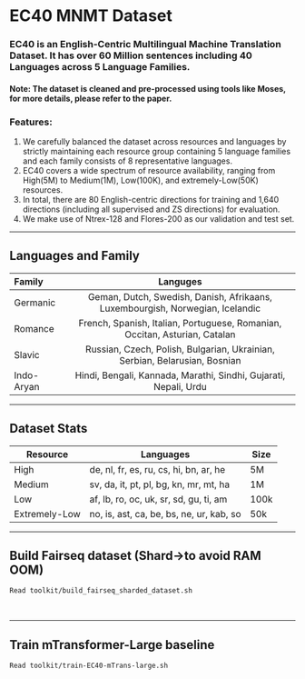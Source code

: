 # EC40 MNMT Dataset

### EC40 is an English-Centric Multilingual Machine Translation Dataset. It has over 60 Million sentences including 40 Languages across 5 Language Families. 

#### Note: The dataset is cleaned and pre-processed using tools like Moses, for more details, please refer to the paper.

### Features:
1. We carefully balanced the dataset across resources and languages by strictly maintaining each resource group containing 5 language families and each family consists of 8 representative languages.
2. EC40 covers a wide spectrum of resource availability, ranging from High(5M) to Medium(1M), Low(100K), and extremely-Low(50K) resources.
3. In total, there are 80 English-centric directions for training and 1,640 directions (including all supervised and ZS directions) for evaluation.
4. We make use of Ntrex-128 and Flores-200 as our validation and test set.


-----
## Languages and Family

| Family | Languges | 
| :---         |     :---:      | 
| Germanic   | Geman, Dutch, Swedish, Danish, Afrikaans, Luxembourgish, Norwegian, Icelandic     | 
| Romance    | French, Spanish, Italian, Portuguese, Romanian, Occitan, Asturian, Catalan   | 
| Slavic	 | Russian, Czech, Polish, Bulgarian, Ukrainian, Serbian, Belarusian, Bosnian |
| Indo-Aryan  | Hindi, Bengali, Kannada, Marathi, Sindhi, Gujarati, Nepali, Urdu |
-----

## Dataset Stats

| Resource | Languages | Size |
| --- | --- | --- |
| High | de, nl, fr, es, ru, cs, hi, bn, ar, he | 5M |
| Medium | sv, da, it, pt, pl, bg, kn, mr, mt, ha | 1M |
| Low | af, lb, ro, oc, uk, sr, sd, gu, ti, am | 100k |
| Extremely-Low | no, is, ast, ca, be, bs, ne, ur, kab, so | 50k |

-----
## Build Fairseq dataset (Shard->to avoid RAM OOM)

```
Read toolkit/build_fairseq_sharded_dataset.sh
```
<br>

-----

## Train mTransformer-Large baseline

```
Read toolkit/train-EC40-mTrans-large.sh
```
